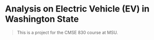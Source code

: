 # Analysis on Electric Vehicle (EV) in Washington State

> This is a project for the CMSE 830 course at MSU.


